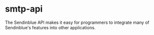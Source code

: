 # smtp-api
The Sendinblue API makes it easy for programmers to integrate many of Sendinblue's features into other applications.
